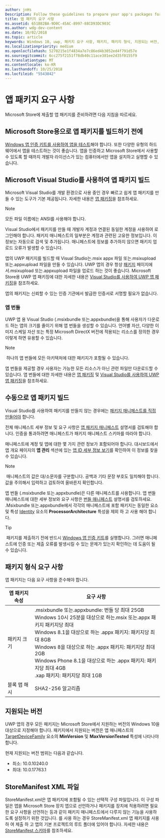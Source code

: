 ```yaml
---
author: jnHs
Description: Follow these guidelines to prepare your app's packages for submission to the Microsoft Store.
title: 앱 패키지 요구 사항
ms.assetid: 651B82BA-9D0C-45AC-8997-88CD93DC903C
ms.author: wdg-dev-content
ms.date: 10/02/2018
ms.topic: article
keywords: Windows 10, uwp, 패키지 요구 사항, 패키지, 패키지 형식, 지원되는 버전, 제출
ms.localizationpriority: medium
ms.openlocfilehash: 5270215e1f4834a7e7c86ed4b3052ed4f791d57e
ms.sourcegitcommit: 6cc275f2151f78db40c11ace381ee2d35f0155f9
ms.translationtype: MT
ms.contentlocale: ko-KR
ms.lasthandoff: 10/25/2018
ms.locfileid: "5543842"
---
```

# <a name="app-package-requirements"></a>앱 패키지 요구 사항

Microsoft Store에 제출할 앱 패키지를 준비하려면 다음 지침을 따르세요.

## <a name="before-you-build-your-apps-package-for-the-microsoft-store"></a>Microsoft Store용으로 앱 패키지를 빌드하기 전에

[Windows 앱 인증 키트를 사용하여 앱을 테스트](../debug-test-perf/windows-app-certification-kit.md)해야 합니다. 또한 다양한 유형의 하드웨어에서 앱을 테스트하는 것이 좋습니다. 앱을 인증하고 Microsoft Store에서 사용할 수 있도록 할 때까지 개발자 라이선스가 있는 컴퓨터에서만 앱을 설치하고 실행할 수 있습니다.

## <a name="building-the-app-package-using-microsoft-visual-studio"></a>Microsoft Visual Studio를 사용하여 앱 패키지 빌드

Microsoft Visual Studio를 개발 환경으로 사용 중인 경우 빠르고 쉽게 앱 패키지를 만들 수 있는 도구가 기본 제공됩니다. 자세한 내용은 [앱 패키징](../packaging/index.md)을 참조하세요.

> [!NOTE]
> 모든 파일 이름에는 ANSI를 사용해야 합니다. 

Visual Studio에서 패키지를 만들 때 개발자 계정과 연결된 동일한 계정을 사용하여 로그인해야 합니다. 패키지 매니페스트의 일부분은 계정과 관련된 고유한 정보입니다. 이 정보는 자동으로 검색 및 추가됩니다. 매니페스트에 정보를 추가하지 않으면 패키지 업로드 오류가 발생할 수 있습니다. 

앱의 UWP 패키지를 빌드할 때 Visual Studio는.msix appx 파일 또는.msixupload 또는.appxupload 파일을 만들 수 있습니다. UWP 앱의 경우 항상 [패키지](upload-app-packages.md) 페이지에서.msixupload 또는.appxupload 파일을 업로드 하는 것이 좋습니다. Microsoft Store용 UWP 앱 패키징에 대한 자세한 내용은 [Visual Studio를 사용하여 UWP 앱 패키징](../packaging/packaging-uwp-apps.md)을 참조하세요.

앱의 패키지는 신뢰할 수 있는 인증 기관에서 발급한 인증서로 서명할 필요가 없습니다.


### <a name="app-bundles"></a>앱 번들

UWP 앱 용 Visual Studio (.msixbundle 또는.appxbundle)을 통해 사용자가 다운로드 하는 앱의 크기를 줄이기 위해 앱 번들을 생성할 수 있습니다. 언어별 자산, 다양한 이미지 스케일 자산 또는 특정 Microsoft DirectX 버전에 적용되는 리소스를 정의한 경우 이렇게 하면 유용할 수 있습니다.

> [!NOTE]
> 하나의 앱 번들에 모든 아키텍처에 대한 패키지가 포함될 수 있습니다.

앱 번들을 제공할 경우 사용자는 가능한 모든 리소스가 아닌 관련 파일만 다운로드할 수 있습니다. 앱 번들에 대한 자세한 내용은 [앱 패키징](../packaging/index.md) 및 [Visual Studio를 사용하여 UWP 앱 패키징](../packaging/packaging-uwp-apps.md)을 참조하세요.


## <a name="building-the-app-package-manually"></a>수동으로 앱 패키지 빌드

Visual Studio를 사용하여 패키지를 만들지 않는 경우에는 [패키지 매니페스트를 직접 만들어야](https://docs.microsoft.com/uwp/schemas/appxpackage/how-to-create-a-package-manifest-manually) 합니다.

전체 매니페스트 세부 정보 및 요구 사항은 [앱 패키지 매니페스트](https://docs.microsoft.com/uwp/schemas/appxpackage/appx-package-manifest) 설명서를 검토해야 합니다. 인증을 통과하려면 매니페스트가 패키지 매니페스트 스키마를 따라야 합니다.

매니페스트에 계정 및 앱에 대한 몇 가지 관련 정보가 포함되어야 합니다. 대시보드에서 앱 개요 페이지의 **앱 관리** 섹션에 있는 [앱 ID 세부 정보 보기](view-app-identity-details.md)를 확인하여 이 정보를 찾을 수 있습니다.

> [!NOTE]
> 매니페스트의 값은 대/소문자를 구분합니다. 공백과 기타 문장 부호도 일치해야 합니다. 값을 주의해서 입력하고 검토하여 올바른지 확인합니다.


앱 번들 (.msixbundle 또는.appxbundle)은 다른 매니페스트를 사용합니다. 앱 번들 매니페스트에 대한 세부 정보와 요구 사항은 [번들 매니페스트](https://docs.microsoft.com/uwp/schemas/bundlemanifestschema/bundle-manifest) 설명서를 검토하세요. .Msixbundle 또는.appxbundle에서 각각의 매니페스트에 포함 패키지는 동일한 요소 및 특성 [Identity](https://docs.microsoft.com/uwp/schemas/appxpackage/uapmanifestschema/element-identity) 요소의 **ProcessorArchitecture** 특성을 제외 하 고 사용 해야 합니다.

> [!TIP]
> 패키지를 제출하기 전에 반드시 [Windows 앱 인증 키트](../debug-test-perf/windows-app-certification-kit.md)를 실행합니다. 그러면 매니페스트에 인증 또는 제출 오류를 발생시킬 수 있는 문제가 있는지 확인하는 데 도움이 될 수 있습니다.


## <a name="package-format-requirements"></a>패키지 형식 요구 사항

앱 패키지는 다음 요구 사항을 준수해야 합니다.

| 앱 패키지 속성 | 요구 사항                                                          |
|----------------------|----------------------------------------------------------------------|
| 패키지 크기         | .msixbundle 또는.appxbundle: 번들 당 최대 25GB <br>Windows 10시 25분을 대상으로 하는.msix 또는.appx 패키지 패키지당 최대<br>Windows 8.1을 대상으로 하는 .appx 패키지: 패키지당 최대 8GB <br> Windows 8을 대상으로 하는 .appx 패키지: 패키지당 최대 2GB <br> Windows Phone 8.1을 대상으로 하는 .appx 패키지: 패키지당 최대 4GB <br> .xap 패키지: 패키지당 최대 1GB                                                                           |
| 블록 맵 해시     | SHA2-256 알고리즘                                                   |


## <a name="supported-versions"></a>지원되는 버전

UWP 앱의 경우 모든 패키지는 Microsoft Store에서 지원하는 버전의 Windows 10을 대상으로 지정해야 합니다. 패키지에서 지원되는 버전은 앱 매니페스트의 [TargetDeviceFamily](https://docs.microsoft.com/uwp/schemas/appxpackage/uapmanifestschema/element-targetdevicefamily) 요소의 **MinVersion** 및 **MaxVersionTested** 특성에 나타나야 합니다.

현재 지원되는 버전 범위는 다음과 같습니다. 
- 최소: 10.0.10240.0
- 최대: 10.0.17763.1


## <a name="storemanifest-xml-file"></a>StoreManifest XML 파일

StoreManifest.xml은 앱 패키지에 포함될 수 있는 선택적 구성 파일입니다. 이 구성 파일은 앱을 Microsoft Store 장치 앱으로 선언하거나 패키지를 장치에 적용하려면 필요한 요구 사항을 선언하는 등과 같이 패키지 매니페스트에서 다루지 않는 기능을 사용하도록 설정하기 위한 것입니다. 를 사용 하는 경우 StoreManifest.xml 앱 패키지를 사용 하 여 제출 하 고 앱의 기본 프로젝트의 루트 폴더에 있어야 합니다. 자세한 내용은 [StoreManifest 스키마](https://docs.microsoft.com/uwp/schemas/storemanifest/store-manifest-schema-portal)를 참조하세요.

 

 





